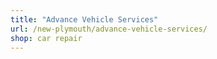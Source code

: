 ```yaml
---
title: "Advance Vehicle Services"
url: /new-plymouth/advance-vehicle-services/
shop: car repair
---
```

